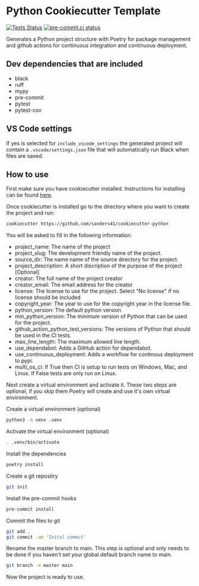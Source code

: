 # Python Cookiecutter Template

[![Tests Status](https://github.com/sanders41/cookiecutter-python/workflows/Testing/badge.svg?branch=main&event=push)](https://github.com/sanders41/cookiecutter-python/actions?query=workflow%3ATesting+branch%3Amain+event%3Apush)
[![pre-commit.ci status](https://results.pre-commit.ci/badge/github/sanders41/cookiecutter-python/main.svg)](https://results.pre-commit.ci/latest/github/sanders41/cookiecutter-python/main)

Generates a Python project structure with Poetry for package management and github actions for
continuous integration and continuous deployment.

## Dev dependencies that are included

- black
- ruff
- mypy
- pre-commit
- pytest
- pytest-cov

## VS Code settings

If yes is selected for `include_vscode_settings` the generated project will contain a `.vscode/settings.json`
file that will automatically run Black when files are saved.

## How to use

First make sure you have cookiecutter installed. Instructions for installing can be found
[here](https://cookiecutter.readthedocs.io/en/1.7.2/installation.html).

Once cookiecutter is installed go to the directory where you want to create the project and run:

```sh
cookiecutter https://github.com/sanders41/cookiecutter-python
```

You will be asked to fill in the following information:

- project_name: The name of the project
- project_slug: The development friendly name of the project.
- source_dir: The name name of the source directory for the project.
- project_description: A short discription of the purpose of the project [Optional]
- creator: The full name of the project creator
- creator_email: The email address for the creator
- license: The license to use for the project. Select "No license" if no license should be included
- copyright_year: The year to use for the copyright year in the license file.
- python_version: The default python version.
- min_python_version: The minimum version of Python that can be used for the project.
- github_action_python_test_versions: The versions of Python that should be used in the CI tests.
- max_line_length: The maximum allowed line length.
- use_dependabot: Adds a GitHub action for dependabot.
- use_continuous_deployment: Adds a workflow for continous deployment to pypi.
- multi_os_ci: If True then CI is setup to run tests on Windows, Mac, and Linux. If False tests are
only run on Linux.

Next create a virtual environment and activate it. These two steps are optional, if you skip them
Poetry will create and use it's own virtual environment.

Create a virtual environment (optional)

```sh
python3 -m venv .venv
```

Activate the virtual environment (optional)

```sh
. .venv/bin/activate
```

Install the dependencies

```sh
poetry install
```

Create a git repositry

```sh
git init
```

Install the pre-commit hooks

```sh
pre-commit install
```

Commit the files to git

```sh
git add .
git commit -am 'Inital commit'
```

Rename the master branch to main. This step is optional and only needs to be done if you haven't set
your global default branch name to main.

```sh
git branch -m master main
```

Now the project is ready to use.
